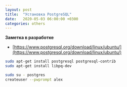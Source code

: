 ```yaml
---
layout: post
title:  "Установка PostgreSQL"
date:   2020-05-03 06:00:00 +0300
categories: others
---
```


**Заметка в разработке**

- [https://www.postgresql.org/download/linux/ubuntu/](https://www.postgresql.org/download/linux/ubuntu/)


```bash
sudo apt-get install postgresql postgresql-contrib
sudo apt-get install libpq-dev

sudo su - postgres
createuser --pwprompt alex
```
